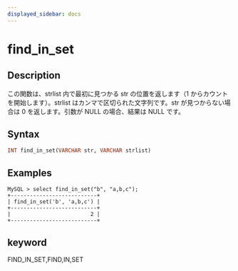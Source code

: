 ```yaml
---
displayed_sidebar: docs
---
```


# find_in_set

## Description

この関数は、strlist 内で最初に見つかる str の位置を返します（1 からカウントを開始します）。strlist はカンマで区切られた文字列です。str が見つからない場合は 0 を返します。引数が NULL の場合、結果は NULL です。

## Syntax

```Haskell
INT find_in_set(VARCHAR str, VARCHAR strlist)
```

## Examples

```Plain Text
MySQL > select find_in_set("b", "a,b,c");
+---------------------------+
| find_in_set('b', 'a,b,c') |
+---------------------------+
|                         2 |
+---------------------------+
```

## keyword

FIND_IN_SET,FIND,IN,SET